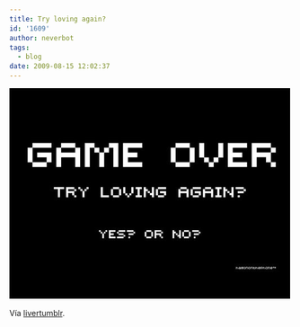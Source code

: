 ```yaml
---
title: Try loving again?
id: '1609'
author: neverbot
tags:
  - blog
date: 2009-08-15 12:02:37
---
```


[![](./try-loving-again/2w9XXXqFFqg67jg5AY0pjzWdo1_500.jpg)](http://livercake.tumblr.com/post/151047194/im-all-out-of-quarters-perrier-boosted)

Vía [livertumblr](http://livercake.tumblr.com/post/151047194/im-all-out-of-quarters-perrier-boosted).
